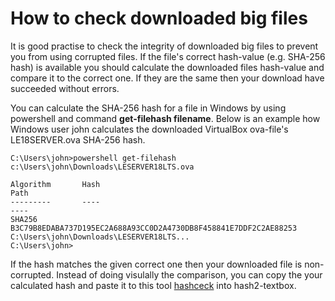 # How to check downloaded big files

It is good practise to check the integrity of downloaded big files to prevent you from using corrupted files. If the file's correct hash-value (e.g. SHA-256 hash) is available you should calculate the downloaded files hash-value and compare it to the correct one. If they are the same then your download have succeeded without errors.

You can calculate the SHA-256 hash for a file in Windows by using powershell and command **get-filehash filename**. Below is an example how Windows user john calculates the downloaded VirtualBox ova-file's LE18SERVER.ova SHA-256 hash.  

```
C:\Users\john>powershell get-filehash c:\Users\john\Downloads\LESERVER18LTS.ova

Algorithm       Hash                                                                     Path
---------       ----                                                                     ----
SHA256          B3C79B8EDABA737D195EC2A688A93CC0D2A4730DB8F458841E7DDF2C2AE88253        C:\Users\john\Downloads\LESERVER18LTS...
C:\Users\john>
```
If the hash matches the given correct one then your downloaded file is non-corrupted. Instead of doing visulally the comparison, you can copy the your calculated hash and paste it to this tool [hashceck](https://averkoc.github.io/hash.html) into hash2-textbox.


